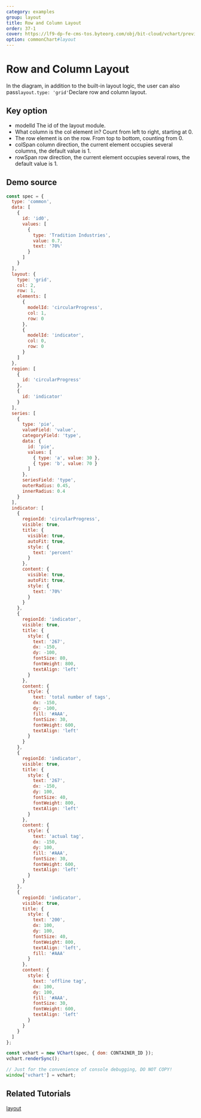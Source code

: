 ```yaml
---
category: examples
group: layout
title: Row and Column Layout
order: 37-1
cover: https://lf9-dp-fe-cms-tos.byteorg.com/obj/bit-cloud/vchart/preview/layout/grid-layout.png
option: commonChart#layout
---
```


# Row and Column Layout

In the diagram, in addition to the built-in layout logic, the user can also pass`layout.type: 'grid'`Declare row and column layout.

## Key option

- modelId The id of the layout module.
- What column is the col element in? Count from left to right, starting at 0.
- The row element is on the row. From top to bottom, counting from 0.
- colSpan column direction, the current element occupies several columns, the default value is 1.
- rowSpan row direction, the current element occupies several rows, the default value is 1.

## Demo source

```javascript livedemo
const spec = {
  type: 'common',
  data: [
    {
      id: 'id0',
      values: [
        {
          type: 'Tradition Industries',
          value: 0.7,
          text: '70%'
        }
      ]
    }
  ],
  layout: {
    type: 'grid',
    col: 2,
    row: 1,
    elements: [
      {
        modelId: 'circularProgress',
        col: 1,
        row: 0
      },
      {
        modelId: 'indicator',
        col: 0,
        row: 0
      }
    ]
  },
  region: [
    {
      id: 'circularProgress'
    },
    {
      id: 'indicator'
    }
  ],
  series: [
    {
      type: 'pie',
      valueField: 'value',
      categoryField: 'type',
      data: {
        id: 'pie',
        values: [
          { type: 'a', value: 30 },
          { type: 'b', value: 70 }
        ]
      },
      seriesField: 'type',
      outerRadius: 0.45,
      innerRadius: 0.4
    }
  ],
  indicator: [
    {
      regionId: 'circularProgress',
      visible: true,
      title: {
        visible: true,
        autoFit: true,
        style: {
          text: 'percent'
        }
      },
      content: {
        visible: true,
        autoFit: true,
        style: {
          text: '70%'
        }
      }
    },
    {
      regionId: 'indicator',
      visible: true,
      title: {
        style: {
          text: '267',
          dx: -150,
          dy: -100,
          fontSize: 80,
          fontWeight: 800,
          textAlign: 'left'
        }
      },
      content: {
        style: {
          text: 'total number of tags',
          dx: -150,
          dy: -100,
          fill: '#AAA',
          fontSize: 30,
          fontWeight: 600,
          textAlign: 'left'
        }
      }
    },
    {
      regionId: 'indicator',
      visible: true,
      title: {
        style: {
          text: '267',
          dx: -150,
          dy: 100,
          fontSize: 40,
          fontWeight: 800,
          textAlign: 'left'
        }
      },
      content: {
        style: {
          text: 'actual tag',
          dx: -150,
          dy: 100,
          fill: '#AAA',
          fontSize: 30,
          fontWeight: 600,
          textAlign: 'left'
        }
      }
    },
    {
      regionId: 'indicator',
      visible: true,
      title: {
        style: {
          text: '200',
          dx: 100,
          dy: 100,
          fontSize: 40,
          fontWeight: 800,
          textAlign: 'left',
          fill: '#AAA'
        }
      },
      content: {
        style: {
          text: 'offline tag',
          dx: 100,
          dy: 100,
          fill: '#AAA',
          fontSize: 30,
          fontWeight: 600,
          textAlign: 'left'
        }
      }
    }
  ]
};

const vchart = new VChart(spec, { dom: CONTAINER_ID });
vchart.renderSync();

// Just for the convenience of console debugging, DO NOT COPY!
window['vchart'] = vchart;
```

## Related Tutorials

[layout](link)
